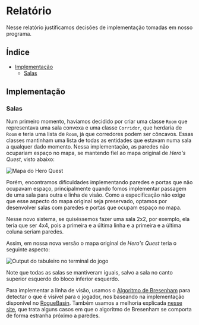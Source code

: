 # Relatório

Nesse relatório justificamos decisões de implementação tomadas em nosso programa.

## Índice

- [Implementação](#implementao)
    - [Salas](#salas)

## Implementação

### Salas

Num primeiro momento, havíamos decidido por criar uma classe `Room` que representava uma sala convexa e uma classe `Corridor`, que herdaria de `Room` e teria uma lista de `Room`, já que corredores podem ser côncavos. Essas classes mantinham uma lista de todas as entidades que estavam numa sala a qualquer dado momento. Nessa implementação, as paredes não ocupariam espaço no mapa, se mantendo fiel ao mapa original de _Hero's Quest_, visto abaixo:

![Mapa do Hero Quest][hero-quest-map]

Porém, encontramos dificuldades implementando paredes e portas que não ocupavam espaço, principalmente quando fomos implementar passagem de uma sala para outra e linha de visão. Como a especificação não exige que esse aspecto do mapa original seja preservado, optamos por desenvolver salas com paredes e portas que ocupam espaço no mapa.

Nesse novo sistema, se quiséssemos fazer uma sala 2x2, por exemplo, ela teria que ser 4x4, pois a primeira e a última linha e a primeira e a última coluna seriam paredes.

Assim, em nossa nova versão o mapa original de _Hero's Quest_ teria o seguinte aspecto:

![Output do tabuleiro no terminal do jogo][implemented-map]

Note que todas as salas se mantiveram iguais, salvo a sala no canto superior esquerdo do bloco inferior esquerdo.


Para implementar a linha de visão, usamos o [Algoritmo de Bresenham](https://en.wikipedia.org/wiki/Bresenham%27s_line_algorithm) para detectar o que é visível para o jogador, nos baseando na implementação disponível no [RogueBasin](roguebasin-bresenham-python). Também usamos a melhoria explicada [nesse site](bresenham-weird-borders), que trata alguns casos em que o algoritmo de Bresenham se comporta de forma estranha próximo a paredes. 

[hero-quest-map]: https://i.imgur.com/Glt9wux.png
[implemented-map]: https://i.imgur.com/cKFxcQA.png
[bresenham-line-algorithm]: https://en.wikipedia.org/wiki/Bresenham%27s_line_algorithm
[roguebasin-bresenham-python]: http://www.roguebasin.com/index.php?title=Bresenham%27s_Line_Algorithm#Python
[bresenham-weird-borders]: http://doryen.eptalys.net
